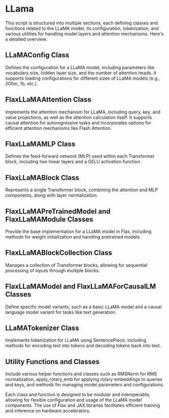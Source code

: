 # LLama

This script is structured into multiple sections, each defining classes and functions related to the LLaMA model, its configuration, tokenization, and various utilities for handling model layers and attention mechanisms. Here's a detailed overview:

## LLaMAConfig Class

Defines the configuration for a LLaMA model, including parameters like vocabulary size, hidden layer size, and the number of attention heads. It supports loading configurations for different sizes of LLaMA models (e.g., 200m, 1b, etc.).

## FlaxLLaMAAttention Class

Implements the attention mechanism for LLaMA, including query, key, and value projections, as well as the attention calculation itself. It supports causal attention for autoregressive tasks and incorporates options for efficient attention mechanisms like Flash Attention.

## FlaxLLaMAMLP Class

Defines the feed-forward network (MLP) used within each Transformer block, including two linear layers and a GELU activation function.

## FlaxLLaMABlock Class

Represents a single Transformer block, combining the attention and MLP components, along with layer normalization.

## FlaxLLaMAPreTrainedModel and FlaxLLaMAModule Classes

Provide the base implementation for a LLaMA model in Flax, including methods for weight initialization and handling pretrained models.

## FlaxLLaMABlockCollection Class

Manages a collection of Transformer blocks, allowing for sequential processing of inputs through multiple blocks.

## FlaxLLaMAModel and FlaxLLaMAForCausalLM Classes

Define specific model variants, such as a basic LLaMA model and a causal language model variant for tasks like text generation.

## LLaMATokenizer Class

Implements tokenization for LLaMA using SentencePiece, including methods for encoding text into tokens and decoding tokens back into text.

## Utility Functions and Classes

Include various helper functions and classes such as RMSNorm for RMS normalization, apply_rotary_emb for applying rotary embeddings to queries and keys, and methods for managing model parameters and configurations.

Each class and function is designed to be modular and interoperable, allowing for flexible configuration and usage of the LLaMA model components. The use of Flax and JAX libraries facilitates efficient training and inference on hardware accelerators.
